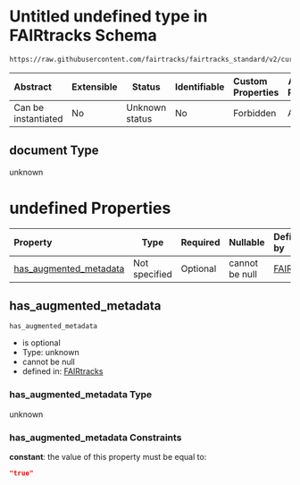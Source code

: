 # Untitled undefined type in FAIRtracks Schema

```txt
https://raw.githubusercontent.com/fairtracks/fairtracks_standard/v2/current/json/schema/fairtracks.schema.json#/properties/document/allOf/0/if/properties/document
```




| Abstract            | Extensible | Status         | Identifiable | Custom Properties | Additional Properties | Access Restrictions | Defined In                                                                               |
| :------------------ | ---------- | -------------- | ------------ | :---------------- | --------------------- | ------------------- | ---------------------------------------------------------------------------------------- |
| Can be instantiated | No         | Unknown status | No           | Forbidden         | Allowed               | none                | [fairtracks.schema.json\*](../json/schema/fairtracks.schema.json "open original schema") |

## document Type

unknown

# undefined Properties

| Property                                          | Type          | Required | Nullable       | Defined by                                                                                                                                                                                                                                                                                                                        |
| :------------------------------------------------ | ------------- | -------- | -------------- | :-------------------------------------------------------------------------------------------------------------------------------------------------------------------------------------------------------------------------------------------------------------------------------------------------------------------------------- |
| [has_augmented_metadata](#has_augmented_metadata) | Not specified | Optional | cannot be null | [FAIRtracks](fairtracks-properties-document-info-allof-0-if-properties-document-properties-has_augmented_metadata.md "https://raw.githubusercontent.com/fairtracks/fairtracks_standard/v2/current/json/schema/fairtracks.schema.json#/properties/document/allOf/0/if/properties/document/properties/has_augmented_metadata") |

## has_augmented_metadata




`has_augmented_metadata`

-   is optional
-   Type: unknown
-   cannot be null
-   defined in: [FAIRtracks](fairtracks-properties-document-info-allof-0-if-properties-document-properties-has_augmented_metadata.md "https://raw.githubusercontent.com/fairtracks/fairtracks_standard/v2/current/json/schema/fairtracks.schema.json#/properties/document/allOf/0/if/properties/document/properties/has_augmented_metadata")

### has_augmented_metadata Type

unknown

### has_augmented_metadata Constraints

**constant**: the value of this property must be equal to:

```json
"true"
```
